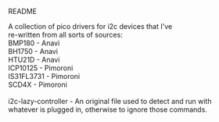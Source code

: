 README

A collection of pico drivers for i2c devices that I've  </br>
re-written from all sorts of sources: </br>
BMP180 - Anavi </br>
BH1750 - Anavi </br>
HTU21D - Anavi </br>
ICP10125 - Pimoroni </br>
IS31FL3731 - Pimoroni </br>
SCD4X - Pimoroni </br>
 </br>
i2c-lazy-controller - An original file used to detect and run with  </br>
whatever is plugged in, otherwise to ignore those commands.
